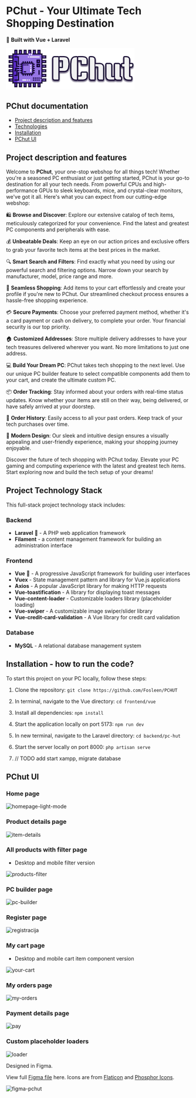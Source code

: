 # PChut - Your Ultimate Tech Shopping Destination

🚀 **Built with Vue + Laravel**

<img src="https://github.com/Fosleen/PCHUT/blob/main/frontend/vue/src/assets/logo_new.png" alt="pchut-logo" style="width:350px"/>

## PChut documentation

<ul>
  <li><a href="#description">Project description and features</a></li>
  <li><a href="#technologies">Technologies</a></li>
  <li><a href="#installation">Installation</a></li>
  <li><a href="#ui">PChut UI</a></li>
</ul>

## Project description and features
<div id="description">
  
Welcome to **PChut**, your one-stop webshop for all things tech! Whether you're a seasoned PC enthusiast or just getting started, PChut is your go-to destination for all your tech needs. From powerful CPUs and high-performance GPUs to sleek keyboards, mice, and crystal-clear monitors, we've got it all. Here's what you can expect from our cutting-edge webshop:</div>

🛍️ **Browse and Discover**: Explore our extensive catalog of tech items, meticulously categorized for your convenience. Find the latest and greatest PC components and peripherals with ease.

💰 **Unbeatable Deals**: Keep an eye on our action prices and exclusive offers to grab your favorite tech items at the best prices in the market.

🔍 **Smart Search and Filters**: Find exactly what you need by using our powerful search and filtering options. Narrow down your search by manufacturer, model, price range and more.

🛒 **Seamless Shopping**: Add items to your cart effortlessly and create your profile if you're new to PChut. Our streamlined checkout process ensures a hassle-free shopping experience.

💳 **Secure Payments**: Choose your preferred payment method, whether it's a card payment or cash on delivery, to complete your order. Your financial security is our top priority.

🏠 **Customized Addresses**: Store multiple delivery addresses to have your tech treasures delivered wherever you want. No more limitations to just one address.

💻 **Build Your Dream PC**: PChut takes tech shopping to the next level. Use our unique PC builder feature to select compatible components add them to your cart, and create the ultimate custom PC.

📦 **Order Tracking**: Stay informed about your orders with real-time status updates. Know whether your items are still on their way, being delivered, or have safely arrived at your doorstep.

📜 **Order History**: Easily access to all your past orders. Keep track of your tech purchases over time.

🎨 **Modern Design**: Our sleek and intuitive design ensures a visually appealing and user-friendly experience, making your shopping journey enjoyable.


Discover the future of tech shopping with PChut today. Elevate your PC gaming and computing experience with the latest and greatest tech items. Start exploring now and build the tech setup of your dreams!

## Project Technology Stack
<div id="technologies"></div>

This full-stack project technology stack includes:

### Backend
- **Laravel** 💙 - A PHP web application framework
- **Filament** - a content management framework for building an administration interface

### Frontend
- **Vue** 💚 - A progressive JavaScript framework for building user interfaces
- **Vuex** - State management pattern and library for Vue.js applications
- **Axios** - A popular JavaScript library for making HTTP requests
- **Vue-toastification** - A library for displaying toast messages
- **Vue-content-loader** - Customizable loaders library (placeholder loading) 
- **Vue-swiper** - A customizable image swiper/slider library
- **Vue-credit-card-validation** - A Vue library for credit card validation


### Database 
- **MySQL** - A relational database management system

## Installation - how to run the code?
<div id="installation">To start this project on your PC locally, follow these steps:</div>

1. Clone the repository:
`git clone https://github.com/Fosleen/PCHUT`

2. In terminal, navigate to the Vue directory:
`cd frontend/vue`
   
3. Install all dependencies: `npm install`
   
4. Start the application locally on port 5173: `npm run dev`
   
5. In new terminal, navigate to the Laravel directory: `cd backend/pc-hut`

6. Start the server locally on port 8000: `php artisan serve`

7. // TODO add start xampp, migrate database
   
## PChut UI 
<div id="ui"></div>

### Home page
![homepage-light-mode](https://github.com/Fosleen/PCHUT/assets/90924342/baadbd08-5adc-48d5-a607-cc8ec41b676f)

### Product details page
![item-details](https://github.com/Fosleen/PCHUT/assets/90924342/3b7d5460-f05f-4235-add1-46461fd39624)

### All products with filter page
<ul>
  <li>Desktop and mobile filter version</li>
</ul>

![products-filter](https://github.com/Fosleen/PCHUT/assets/90924342/e2412626-0acc-4362-bec7-f08ccb7a0b94)

### PC builder page
![pc-builder](https://github.com/Fosleen/PCHUT/assets/90924342/f4fb13e7-eab7-4b1c-9d0d-9db596217fcf)

### Register page
![registracija](https://github.com/Fosleen/PCHUT/assets/90924342/4b0ba9cd-257f-4de0-8fee-24f04f55d9ae)

### My cart page
<ul >
  <li>Desktop and mobile cart item component version</li>
</ul>

![your-cart](https://github.com/Fosleen/PCHUT/assets/90924342/91722bdd-b04d-4102-91ca-d1ac2a28c4ab)

### My orders page
![my-orders](https://github.com/Fosleen/PCHUT/assets/90924342/aa6c23c4-f546-4c06-b5c0-54389bcbdaa9)

### Payment details page
![pay](https://github.com/Fosleen/PCHUT/assets/90924342/e543772b-02e3-4b62-aba1-6da464ec62b4)

### Custom placeholder loaders
![loader](https://github.com/Fosleen/PCHUT/assets/90924342/b0bdfc45-8f84-4df8-b678-6c8e7e575323)

Designed in Figma. 

View full <a href="https://www.figma.com/file/lA4N5GedLbQclZw7Efdm66/pc-shop?type=design&node-id=316%3A658&mode=design&t=9KewY6DbBizPOCBv-1">Figma file</a> here. Icons are from <a href="https://www.flaticon.com/">Flaticon</a> and <a href="https://phosphoricons.com/">Phosphor Icons</a>.

![figma-pchut](https://github.com/Fosleen/PCHUT/assets/90924342/bc019d82-c58a-4739-97d0-3c729771a574)
